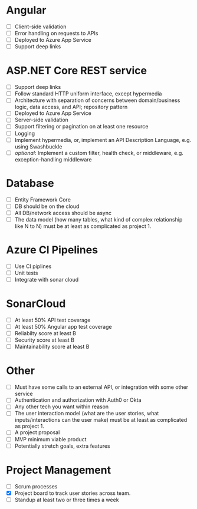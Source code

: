 # Angular
- [ ] Client-side validation
- [ ] Error handling on requests to APIs
- [ ] Deployed to Azure App Service
- [ ] Support deep links

# ASP.NET Core REST service
- [ ] Support deep links
- [ ] Follow standard HTTP uniform interface, except hypermedia
- [ ] Architecture with separation of concerns between domain/business logic, data access, and API; repository pattern
- [ ] Deployed to Azure App Service
- [ ] Server-side validation
- [ ] Support filtering or pagination on at least one resource
- [ ] Logging
- [ ] Implement hypermedia, or, implement an API Description Language, e.g.  using Swashbuckle
- [ ] _optional_: Implement a custom filter, health check, or middleware, e.g.  exception-handling middleware

# Database
- [ ] Entity Framework Core
- [ ] DB should be on the cloud
- [ ] All DB/network access should be async
- [ ] The data model (how many tables, what kind of complex relationship like N to N) must be at least as complicated as project 1.

# Azure CI Pipelines
- [ ] Use CI piplines
- [ ] Unit tests
- [ ] Integrate with sonar cloud

# SonarCloud
- [ ] At least 50% API test coverage
- [ ] At least 50% Angular app test coverage
- [ ] Reliabilty score at least B
- [ ] Security score at least B
- [ ] Maintainability score at least B

# Other
- [ ] Must have some calls to an external API, or integration with some other service
- [ ] Authentication and authorization with Auth0 or Okta
- [ ] Any other tech you want within reason
- [ ] The user interaction model (what are the user stories, what inputs/interactions can the user make) must be at least as complicated as project 1.
- [ ] A project proposal
- [ ] MVP minimum viable product
- [ ] Potentially stretch goals, extra features

# Project Management
- [ ] Scrum processes
- [X] Project board to track user stories across team.
- [ ] Standup at least two or three times a week
